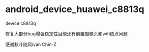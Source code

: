 android_device_huawei_c8813q
============================

device c8813q



修复大部分bug增强稳定性目前还有前置摄像头和wifi热点问题

感谢秋叶随风ivan Chin-Z
